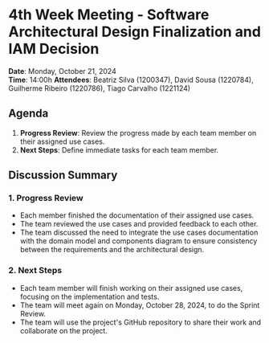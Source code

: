 # 4th Week Meeting - Software Architectural Design Finalization and IAM Decision

**Date**: Monday, October 21, 2024  
**Time**: 14:00h
**Attendees**: Beatriz Silva (1200347), David Sousa (1220784), Guilherme Ribeiro (1220786), Tiago Carvalho (1221124)

## Agenda

1. **Progress Review**: Review the progress made by each team member on their assigned use cases.
2. **Next Steps**: Define immediate tasks for each team member.

## Discussion Summary

### 1. Progress Review

- Each member finished the documentation of their assigned use cases.
- The team reviewed the use cases and provided feedback to each other.
- The team discussed the need to integrate the use cases documentation with the domain model and components diagram to ensure consistency between the requirements and the architectural design.

### 2. Next Steps

- Each team member will finish working on their assigned use cases, focusing on the implementation and tests.
- The team will meet again on Monday, October 28, 2024, to do the Sprint Review.
- The team will use the project's GitHub repository to share their work and collaborate on the project.
